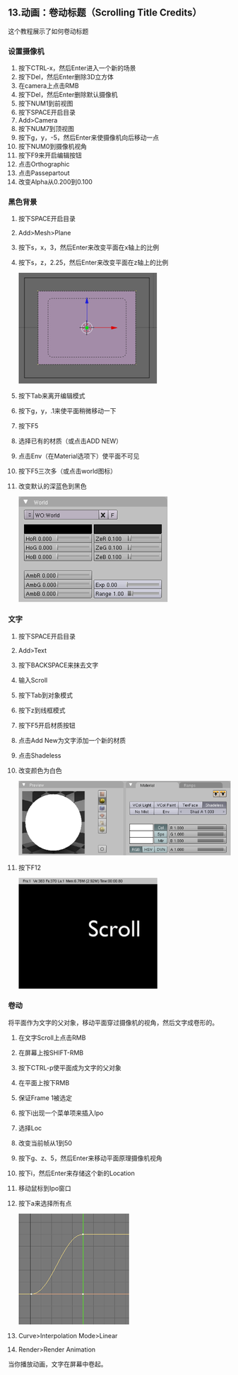 ## 13.动画：卷动标题（Scrolling Title Credits） ##

这个教程展示了如何卷动标题

### 设置摄像机 ###

1. 按下CTRL-x，然后Enter进入一个新的场景
2. 按下Del，然后Enter删除3D立方体
3. 在camera上点击RMB
4. 按下Del，然后Enter删除默认摄像机
5. 按下NUM1到前视图
6. 按下SPACE开启目录
7. Add>Camera
8. 按下NUM7到顶视图
9. 按下g，y，-5，然后Enter来使摄像机向后移动一点
10. 按下NUM0到摄像机视角
11. 按下F9来开启编辑按钮
12. 点击Orthographic
13. 点击Passepartout
14. 改变Alpha从0.200到0.100

### 黑色背景 ###

1. 按下SPACE开启目录
2. Add>Mesh>Plane
3. 按下s，x，3，然后Enter来改变平面在x轴上的比例
4. 按下s，z，2.25，然后Enter来改变平面在z轴上的比例

	![](img/13/image173.png)	

5. 按下Tab来离开编辑模式
6. 按下g，y，.1来使平面稍微移动一下
7. 按下F5
8. 选择已有的材质（或点击ADD NEW）
9. 点击Env（在Material选项下）使平面不可见
10. 按下F5三次多（或点击world图标）
11. 改变默认的深蓝色到黑色

	![](img/13/image175.png)
 
### 文字 ###

1. 按下SPACE开启目录
2. Add>Text
3. 按下BACKSPACE来抹去文字
4. 输入Scroll
5. 按下Tab到对象模式
6. 按下z到线框模式
7. 按下F5开启材质按钮
8. 点击Add New为文字添加一个新的材质
9. 点击Shadeless
10. 改变颜色为白色

	![](img/13/image177.png)
 
11. 按下F12

	![](img/13/image179.png)
 
### 卷动 ###

将平面作为文字的父对象，移动平面穿过摄像机的视角，然后文字成卷形的。

1. 在文字Scroll上点击RMB
2. 在屏幕上按SHIFT-RMB
3. 按下CTRL-p使平面成为文字的父对象
4. 在平面上按下RMB
5. 保证Frame 1被选定
6. 按下i出现一个菜单项来插入Ipo
7. 选择Loc
8. 改变当前帧从1到50
9. 按下g、z、5，然后Enter来移动平面原理摄像机视角
10. 按下i，然后Enter来存储这个新的Location
11. 移动鼠标到Ipo窗口
12. 按下a来选择所有点

	![](img/13/image181.png)

13. Curve>Interpolation Mode>Linear
14. Render>Render Animation

当你播放动画，文字在屏幕中卷起。
